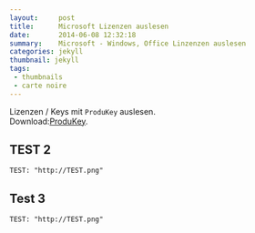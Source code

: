 ```yaml
---
layout:     post
title:      Microsoft Lizenzen auslesen
date:       2014-06-08 12:32:18
summary:    Microsoft - Windows, Office Linzenzen auslesen
categories: jekyll
thumbnail: jekyll
tags:
 - thumbnails
 - carte noire
---
```


Lizenzen / Keys mit `ProduKey` auslesen.
<br>Download:[ProduKey][1].









## TEST 2


```
TEST: "http://TEST.png"
```

## Test 3

```
TEST: "http://TEST.png"
```


[1]: http://www.nirsoft.net/utils/produkey.zip